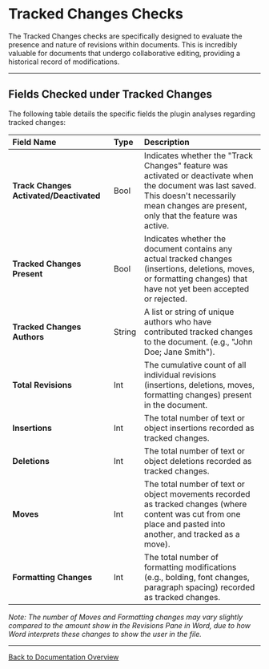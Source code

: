 # Tracked Changes Checks

The Tracked Changes checks are specifically designed to evaluate the presence and nature of revisions within documents. This is incredibly valuable for documents that undergo collaborative editing, providing a historical record of modifications.

---

## Fields Checked under Tracked Changes

The following table details the specific fields the plugin analyses regarding tracked changes:

| Field Name                       | Type       | Description                                                                                                                                                                                                                                                                                                 |
| :------------------------------- | :--------- | :---------------------------------------------------------------------------------------------------------------------------------------------------------------------------------------------------------------------------------------------------------------------------------------------------------- |
| **Track Changes Activated/Deactivated** | Bool       | Indicates whether the "Track Changes" feature was activated or deactivate when the document was last saved. This doesn't necessarily mean changes are present, only that the feature was active.                                                                                                            |
| **Tracked Changes Present** | Bool       | Indicates whether the document contains any actual tracked changes (insertions, deletions, moves, or formatting changes) that have not yet been accepted or rejected.                                                                                                                                          |
| **Tracked Changes Authors** | String     | A list or string of unique authors who have contributed tracked changes to the document. (e.g., "John Doe; Jane Smith").                                                                                                                                                                                           |
| **Total Revisions** | Int        | The cumulative count of all individual revisions (insertions, deletions, moves, formatting changes) present in the document.                                                                                                                                                                                    |
| **Insertions** | Int        | The total number of text or object insertions recorded as tracked changes.                                                                                                                                                                                                                                  |
| **Deletions** | Int        | The total number of text or object deletions recorded as tracked changes.                                                                                                                                                                                                                                   |
| **Moves** | Int        | The total number of text or object movements recorded as tracked changes (where content was cut from one place and pasted into another, and tracked as a move).                                                                                                                                                 |
| **Formatting Changes** | Int        | The total number of formatting modifications (e.g., bolding, font changes, paragraph spacing) recorded as tracked changes.           |

*Note: The number of Moves and Formatting changes may vary slightly compared to the amount show in the Revisions Pane in Word, due to how Word interprets these changes to show the user in the file.*

---

[Back to Documentation Overview](index.md)

